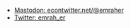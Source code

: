 - <a rel="me nofollow" href="https://econtwitter.net/@emraher">Mastodon: econtwitter.net/@emraher</a>
- <a href="https://twitter.com/emrah_er">Twitter: emrah_er</a> 